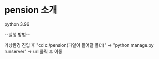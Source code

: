 # pension 소개
python 3.96


--실행 방법--

가상환경 진입 후 "cd c:/pension(파일이 들어갈 폴더)" -> "python manage.py runserver" -> url 클릭 후 이동
